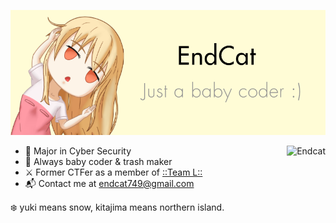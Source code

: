 <p align="center">
<img src="https://raw.githubusercontent.com/Endcat/Endcat/master/banner.png" />
</p>

<img src="https://count.getloli.com/get/@Endcat?theme=asoul" alt="Endcat" align="right"/>

- 🏫 Major in Cyber Security
- 🐤 Always baby coder & trash maker
- ⚔️ Former CTFer as a member of [::Team L::](https://l.xdsec.org/about.html)
- 📬 Contact me at [endcat749@gmail.com](mailto:endcat749@gmail.com)

❄️ yuki means snow, kitajima means northern island.
